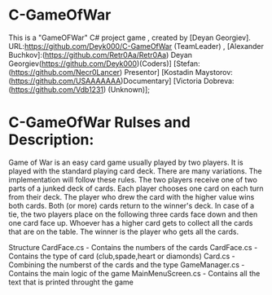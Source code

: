 # C-GameOfWar
This is a "GameOFWar" C# project game , created by [Deyan Georgiev].
URL:https://github.com/Deyk000/C-GameOfWar (TeamLeader) , [Alexander Buchkov]:(https://github.com/Retr0Aa/Retr0Aa) Deyan Georgiev(https://github.com/Deyk000)(Coders)]
[Stefan:(https://github.com/Necr0Lancer) Presentor] [Kostadin Maystorov:(https://github.com/USAAAAAAA)Documentary]  [Victoria Dobreva:(https://github.com/Vdb1231) (Unknown)];

# C-GameOfWar Rulses and Description:
Game of War is an easy card game usually played by two players. It is played with the standard playing card deck. There are
many variations. The implementation will follow these rules.
The two players receive one of two parts of a junked deck of cards.
Each player chooses one card on each turn from their deck.
The player who drew the card with the higher value wins both cards.
Both (or more) cards return to the winner's deck.
In case of a tie, the two players place on the following three cards face down and then one card face up. Whoever has a higher card gets to collect all the cards that are on the table.
The winner is the player who gets all the cards.

Structure
CardFace.cs - Contains the numbers of the cards
CardFace.cs - Contains the type of card (club,spade,heart or diamonds)
Card.cs - Combining the numberst of the cards and the type
GameManager.cs - Contains the main logic of the game
MainMenuScreen.cs - Contains all the text that is printed throught the game


